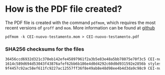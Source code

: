 # How is the PDF file created?
The PDF file is created with the command `pdfmom`, which requires the most recent versions of `groff` and `mom`.
More information can be found at [github](https://github.com/0xR3V/Bibles)

```shell
pdfmom -k CEI-nuovo-testamento.mom > CEI-nuovo-testamento.pdf
```

### SHA256 checksums for the files
```txt
36456ccd6932d321c370eb142efe45897961f2a3b5e83e48a5bb78075e70f3c5 CEI-nuovo-testamento.mom
1614c589d694d53043f43876afef62bb6b186e4d0d4292c60d0d931592e2856b stylesheet.mom
9f4457c92ac58ef611fc9227ac12557ff36f8e49ab8e48d98ee4b4d3da9c98c9 CEI-nuovo-testamento.pdf
```

